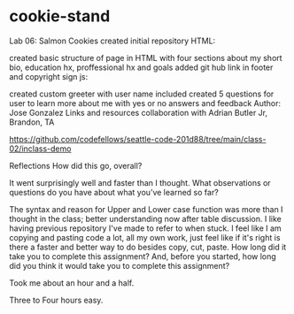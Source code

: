 # cookie-stand
Lab 06: Salmon Cookies
created initial repository
HTML:

created basic structure of page in HTML with four sections about my short bio, education hx,
proffessional hx and goals
added git hub link in footer and copyright sign
js:

created custom greeter with user name included
created 5 questions for user to learn more about me with yes or no answers and feedback
Author:
Jose Gonzalez
Links and resources
collaboration with Adrian Butler Jr, Brandon, TA

https://github.com/codefellows/seattle-code-201d88/tree/main/class-02/inclass-demo

Reflections
How did this go, overall?

It went surprisingly well and faster than I thought.
What observations or questions do you have about what you’ve learned so far?

The syntax and reason for Upper and Lower case function was more than I thought in the class; better understanding now after table discussion. I like having previous repository I've made to refer to when stuck. I feel like I am copying and pasting code a lot, all my own work, just feel like if it's right is there a faster and better way to do besides copy, cut, paste.
How long did it take you to complete this assignment? And, before you started, how long did you think it would take you to complete this assignment?

Took me about an hour and a half.

Three to Four hours easy.
